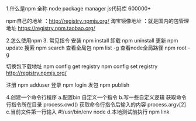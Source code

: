 1.什么是npm
全称 node package manager js代码库 600000+

npm自己的地址 ：http://registry.npmjs.org/ 淘宝镜像地址 ：就是国内的包管理地址 https://registry.npm.taobao.org/

2.怎么使用npm
3. 常见指令
安装 npm install 卸载 npm uninstall 更新 npm update 搜索 npm search 查看全局包 npm list -g 查看node全局路径 npm root -g

切换包下载地址 npm config get registry npm config set registry http://registry.npmjs.org/

注册 npm adduser 登录 npm login 发包 npm publish

4.创建一个命令行程序
a.配置bin 自定义一个指令 b.写一些自定义逻辑 获取命令行指令所在目录 process.cwd() 获取命令行指令后输入的内容 process.argv[2] c.当前文件第一行输入 #!/usr/bin/env node d.本地测试前执行 npm link